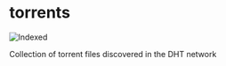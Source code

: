 torrents 
========
![Indexed](https://img.shields.io/badge/indexed-3116-blue)

Collection of torrent files discovered in the DHT network
